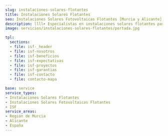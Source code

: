 ```yaml
---
slug: instalaciones-solares-flotantes
title: Instalaciones Solares Flotantes
seo: Instalaciones Solares Fotovoltaicas Flotantes [Murcia y Alicante]
description: llll➤ Especialistas en instalaciones solares flotantes para comunidades de regantes y empresas agrícolas. ✅ Ahorrarmos costes y optimizamos recursos.
image: servicios/instalaciones-solares-flotantes/portada.jpg

tpl:
  sections:
  - file: isf-_header
  - file: isf-nosotros
  - file: isf-beneficios
  - file: isf-expectativas
  - file: isf-proyectos
  - file: isf-garantias
  - file: isf-contacto
  - file: contacto-mapa

base: service
service_types:
- Instalaciones Solares Flotantes
- Instalaciones Solares Fotovoltaicas Flotantes
- ISF
service_areas:
- Región de Murcia
- Alicante
- España
---
```

